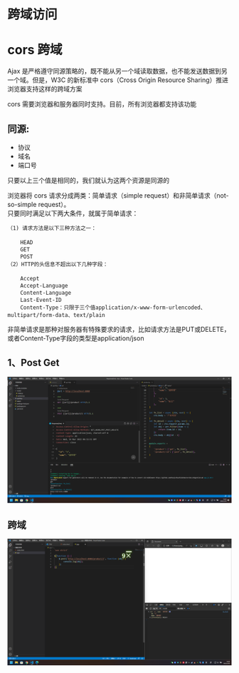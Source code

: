 # 跨域访问

# cors 跨域
Ajax 是严格遵守同源策略的，既不能从另一个域读取数据，也不能发送数据到另一个域。但是，W3C 的新标准中 cors（Cross Origin Resource Sharing）推进浏览器支持这样的跨域方案

cors 需要浏览器和服务器同时支持。目前，所有浏览器都支持该功能
## 同源:

+ 协议
+ 域名
+ 端口号

只要以上三个值是相同的，我们就认为这两个资源是同源的


浏览器将 cors 请求分成两类：简单请求（simple request）和非简单请求（not-so-simple request）。  
只要同时满足以下两大条件，就属于简单请求：
```
（1) 请求方法是以下三种方法之一：

    HEAD
    GET
    POST
（2）HTTP的头信息不超出以下几种字段：

    Accept
    Accept-Language
    Content-Language
    Last-Event-ID
    Content-Type：只限于三个值application/x-www-form-urlencoded、multipart/form-data、text/plain
```

非简单请求是那种对服务器有特殊要求的请求，比如请求方法是PUT或DELETE，或者Content-Type字段的类型是application/json

## 1、Post Get
![](./imgs/2022-03-15-作业.png)

## 跨域
![](./imgs/2022-03-15-跨域.png)